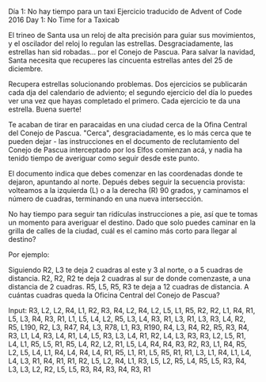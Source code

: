 Día 1: No hay tiempo para un taxi
Ejercicio traducido de Advent of Code 2016 Day 1: No Time for a Taxicab

El trineo de Santa usa un reloj de alta precisión para guiar sus movimientos, y el oscilador del reloj lo regulan las estrellas. Desgraciadamente, las estrellas han sid robadas... por el Conejo de Pascua. Para salvar la navidad, Santa necesita que recuperes las cincuenta estrellas antes del 25 de diciembre.

Recupera estrellas solucionando problemas. Dos ejercicios se publicarán cada dįa del calendario de adviento; el segundo ejercicio del día lo puedes ver una vez que hayas completado el primero. Cada ejercicio te da una estrella. Buena suerte!

Te acaban de tirar en paracaidas en una ciudad cerca de la Ofina Central del Conejo de Pascua. "Cerca", desgraciadamente, es lo más cerca que te pueden dejar - las instrucciones en el documento de reclutamiento del Conejo de Pascua interceptado por los Elfos comienzan acá, y nadia ha tenido tiempo de averiguar como seguir desde este punto.

El documento indica que debes comenzar en las coordenadas donde te dejaron, apuntando al norte. Depués debes seguir la secuencia provista: volteamos a la izquierda (L) o a la derecha (R) 90 grados, y caminamos el número de cuadras, terminando en una nueva intersección.

No hay tiempo para seguir tan ridículas instrucciones a pie, así que te tomas un momento para averiguar el destino. Dado que solo puedes caminar en la grilla de calles de la ciudad, cuál es el camino más corto para llegar al destino?

Por ejemplo:

Siguiendo R2, L3 te deja 2 cuadras al este y 3 al norte, o a 5 cuadras de distancia.
R2, R2, R2 te deja 2 cuadras al sur de donde comenzaste, a una distancia de 2 cuadras.
R5, L5, R5, R3 te deja a 12 cuadras de distancia.
A cuántas cuadras queda la Oficina Central del Conejo de Pascua?

Input: R3, L2, L2, R4, L1, R2, R3, R4, L2, R4, L2, L5, L1, R5, R2, R2, L1, R4, R1, L5, L3, R4, R3, R1, L1, L5, L4, L2, R5, L3, L4, R3, R1, L3, R1, L3, R3, L4, R2, R5, L190, R2, L3, R47, R4, L3, R78, L1, R3, R190, R4, L3, R4, R2, R5, R3, R4, R3, L1, L4, R3, L4, R1, L4, L5, R3, L3, L4, R1, R2, L4, L3, R3, R3, L2, L5, R1, L4, L1, R5, L5, R1, R5, L4, R2, L2, R1, L5, L4, R4, R4, R3, R2, R3, L1, R4, R5, L2, L5, L4, L1, R4, L4, R4, L4, R1, R5, L1, R1, L5, R5, R1, R1, L3, L1, R4, L1, L4, L4, L3, R1, R4, R1, R1, R2, L5, L2, R4, L1, R3, L5, L2, R5, L4, R5, L5, R3, R4, L3, L3, L2, R2, L5, L5, R3, R4, R3, R4, R3, R1
